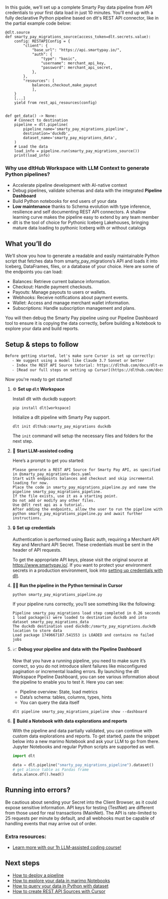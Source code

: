 In this guide, we'll set up a complete Smarty Pay data pipeline from API credentials to your first data load in just 10 minutes. You'll end up with a fully declarative Python pipeline based on dlt's REST API connector, like in the partial example code below:

```python-outcome
@dlt.source
def smarty_pay_migrations_source(access_token=dlt.secrets.value):
    config: RESTAPIConfig = {
        "client": {
            "base_url": "https://api.smartypay.io/",
            "auth": {
                "type": "basic",
                "username": merchant_api_key,
                "password": merchant_api_secret,
            },
        },
        "resources": [
            balances,checkout,make_payout
            ],
    }
    [...]
    yield from rest_api_resources(config)


def get_data() -> None:
    # Connect to destination
    pipeline = dlt.pipeline(
        pipeline_name='smarty_pay_migrations_pipeline',
        destination='duckdb',
        dataset_name='smarty_pay_migrations_data', 
    )
    # Load the data
    load_info = pipeline.run(smarty_pay_migrations_source())
    print(load_info) 
```

### Why use dltHub Workspace with LLM Context to generate Python pipelines?

- Accelerate pipeline development with AI-native context
- Debug pipelines, validate schemas and data with the integrated **Pipeline Dashboard**
- Build Python notebooks for end users of your data
- **Low maintenance** thanks to Schema evolution with type inference, resilience and self documenting REST API connectors. A shallow learning curve makes the pipeline easy to extend by any team member
- dlt is the tool of choice for Pythonic Iceberg Lakehouses, bringing mature data loading to pythonic Iceberg with or without catalogs

## What you’ll do

We’ll show you how to generate a readable and easily maintainable Python script that fetches data from smarty_pay_migrations’s API and loads it into Iceberg, DataFrames, files, or a database of your choice. Here are some of the endpoints you can load:

- Balances: Retrieve current balance information.
- Checkout: Handle payment checkouts.
- Payouts: Manage payouts to users or wallets.
- Webhooks: Receive notifications about payment events.
- Wallet: Access and manage merchant wallet information.
- Subscriptions: Handle subscription management and plans.

You will then debug the Smarty Pay pipeline using our Pipeline Dashboard tool to ensure it is copying the data correctly, before building a Notebook to explore your data and build reports.

## Setup & steps to follow

```default
Before getting started, let's make sure Cursor is set up correctly:
   - We suggest using a model like Claude 3.7 Sonnet or better
   - Index the REST API Source tutorial: https://dlthub.com/docs/dlt-ecosystem/verified-sources/rest_api/ and add it to context as **@dlt rest api**
   - [Read our full steps on setting up Cursor](https://dlthub.com/docs/dlt-ecosystem/llm-tooling/cursor-restapi#23-configuring-cursor-with-documentation)
```

Now you're ready to get started!

1. ⚙️ **Set up `dlt` Workspace**
    
    Install dlt with duckdb support:
    ```shell
    pip install dlt[workspace]
    ```

    Initialize a dlt pipeline with Smarty Pay support.
    ```shell
    dlt init dlthub:smarty_pay_migrations duckdb
    ```

    The `init` command will setup the necessary files and folders for the next step.
    
2. 🤠 **Start LLM-assisted coding**
    
    Here’s a prompt to get you started:
    
    ```prompt
    Please generate a REST API Source for Smarty Pay API, as specified in @smarty_pay_migrations-docs.yaml 
    Start with endpoints balances and checkout and skip incremental loading for now. 
    Place the code in smarty_pay_migrations_pipeline.py and name the pipeline smarty_pay_migrations_pipeline. 
    If the file exists, use it as a starting point. 
    Do not add or modify any other files. 
    Use @dlt rest api as a tutorial. 
    After adding the endpoints, allow the user to run the pipeline with python smarty_pay_migrations_pipeline.py and await further instructions.
    ```

    
3. 🔒 **Set up credentials** 
    
    Authentication is performed using Basic auth, requiring a Merchant API Key and Merchant API Secret. These credentials must be sent in the header of API requests.
    
    To get the appropriate API keys, please visit the original source at https://www.smartypay.io/.
    If you want to protect your environment secrets in a production environment, look into [setting up credentials with dlt](https://dlthub.com/docs/walkthroughs/add_credentials).
    
4. 🏃‍♀️ **Run the pipeline in the Python terminal in Cursor**
    
    ```shell
    python smarty_pay_migrations_pipeline.py
    ```
    
    If your pipeline runs correctly, you’ll see something like the following:
    
    ```shell
    Pipeline smarty_pay_migrations load step completed in 0.26 seconds
    1 load package(s) were loaded to destination duckdb and into dataset smarty_pay_migrations_data
    The duckdb destination used duckdb:/smarty_pay_migrations.duckdb location to store data
    Load package 1749667187.541553 is LOADED and contains no failed jobs
    ```
    
5. 📈 **Debug your pipeline and data with the Pipeline Dashboard**

    Now that you have a running pipeline, you need to make sure it’s correct, so you do not introduce silent failures like misconfigured pagination or incremental loading errors. By launching the dlt Workspace Pipeline Dashboard, you can see various information about the pipeline to enable you to test it. Here you can see:
    - Pipeline overview: State, load metrics
    - Data’s schema: tables, columns, types, hints
    - You can query the data itself
    
    ```shell
    dlt pipeline smarty_pay_migrations_pipeline show --dashboard
    ```
    
6. 🐍 **Build a Notebook with data explorations and reports**

    With the pipeline and data partially validated, you can continue with custom data explorations and reports. To get started, paste the snippet below into a new marimo Notebook and ask your LLM to go from there. Jupyter Notebooks and regular Python scripts are supported as well.

    
    ```python
    import dlt

   data = dlt.pipeline("smarty_pay_migrations_pipeline").dataset()
   # get alance table as Pandas frame
   data.alance.df().head()
    ```

## Running into errors?

Be cautious about sending your Secret into the Client Browser, as it could expose sensitive information. API keys for testing (TestNet) are different from those used for real transactions (MainNet). The API is rate-limited to 25 requests per minute by default, and all webhooks must be capable of handling events that may arrive out of order.

### Extra resources:

- [Learn more with our 1h LLM-assisted coding course!](https://www.youtube.com/watch?v=GGid70rnJuM)

## Next steps

- [How to deploy a pipeline](https://dlthub.com/docs/walkthroughs/deploy-a-pipeline)
- [How to explore your data in marimo Notebooks](https://dlthub.com/docs/general-usage/dataset-access/marimo)
- [How to query your data in Python with dataset](https://dlthub.com/docs/general-usage/dataset-access/dataset)
- [How to create REST API Sources with Cursor](https://dlthub.com/docs/dlt-ecosystem/llm-tooling/cursor-restapi)